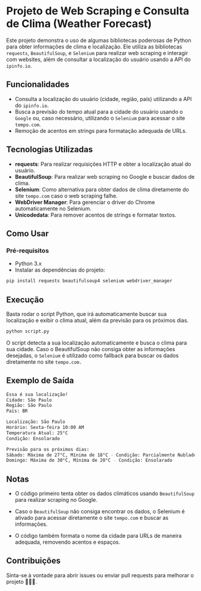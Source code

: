 # Projeto de Web Scraping e Consulta de Clima (Weather Forecast)

Este projeto demonstra o uso de algumas bibliotecas poderosas de Python para obter informações de clima e localização. Ele utiliza as bibliotecas `requests`, `BeautifulSoup`, e `Selenium` para realizar web scraping e interagir com websites, além de consultar a localização do usuário usando a API do `ipinfo.io`.

## Funcionalidades

- Consulta a localização do usuário (cidade, região, país) utilizando a API do `ipinfo.io`.
- Busca a previsão do tempo atual para a cidade do usuário usando o `Google` ou, caso necessário, utilizando o `Selenium` para acessar o site `tempo.com`.
- Remoção de acentos em strings para formatação adequada de URLs.

## Tecnologias Utilizadas

- **requests**: Para realizar requisições HTTP e obter a localização atual do usuário.
- **BeautifulSoup**: Para realizar web scraping no Google e buscar dados de clima.
- **Selenium**: Como alternativa para obter dados de clima diretamente do site `tempo.com` caso o web scraping falhe.
- **WebDriver Manager**: Para gerenciar o driver do Chrome automaticamente no Selenium.
- **Unicodedata**: Para remover acentos de strings e formatar textos.

## Como Usar

### Pré-requisitos

- Python 3.x
- Instalar as dependências do projeto:

```bash
pip install requests beautifulsoup4 selenium webdriver_manager
```

## Execução
Basta rodar o script Python, que irá automaticamente buscar sua localização e exibir o clima atual, além da previsão para os próximos dias.

```bash
python script.py

```
O script detecta a sua localização automaticamente e busca o clima para sua cidade. Caso o BeautifulSoup não consiga obter as informações desejadas, o ```Selenium``` é utilizado como fallback para buscar os dados diretamente no site ```tempo.com.```

## Exemplo de Saída
```bash
Essa é sua localização!
Cidade: São Paulo
Região: São Paulo
País: BR

Localização: São Paulo
Horário: Sexta-feira 10:00 AM
Temperatura Atual: 25°C
Condição: Ensolarado

Previsão para os próximos dias:
Sábado: Máxima de 27°C, Mínima de 18°C - Condição: Parcialmente Nublado
Domingo: Máxima de 30°C, Mínima de 20°C - Condição: Ensolarado
```
## Notas
- O código primeiro tenta obter os dados climáticos usando ```BeautifulSoup``` para realizar scraping no Google.

- Caso o ```BeautifulSoup``` não consiga encontrar os dados, o Selenium é ativado para acessar diretamente o site ```tempo.com``` e buscar as informações.

- O código também formata o nome da cidade para URLs de maneira adequada, removendo acentos e espaços.

## Contribuições
Sinta-se à vontade para abrir issues ou enviar pull requests para melhorar o projeto 🚀🚀🚀.